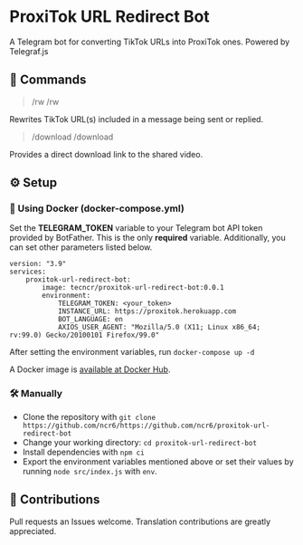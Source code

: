 # ProxiTok URL Redirect Bot
A Telegram bot for converting TikTok URLs into ProxiTok ones. Powered by Telegraf.js

## 🤖 Commands
> /rw 
> /rw <TikTok URL>

Rewrites TikTok URL(s) included in a message being sent or replied.

> /download
> /download <TikTok URL>

Provides a direct download link to the shared video.


## ⚙️ Setup
### 🐳 Using Docker (docker-compose.yml)
Set the **TELEGRAM_TOKEN** variable to your Telegram bot API token provided by BotFather. This is the only **required** variable. Additionally, you can set other parameters listed below.
```
version: "3.9"
services:
    proxitok-url-redirect-bot:
        image: tecncr/proxitok-url-redirect-bot:0.0.1
        environment:
            TELEGRAM_TOKEN: <your_token>
            INSTANCE_URL: https://proxitok.herokuapp.com
            BOT_LANGUAGE: en
            AXIOS_USER_AGENT: "Mozilla/5.0 (X11; Linux x86_64; rv:99.0) Gecko/20100101 Firefox/99.0"
```
After setting the environment variables, run ``docker-compose up -d``

A Docker image is [available at Docker Hub](https://hub.docker.com/r/tecncr/proxitok-url-redirect-bot).

### 🛠 Manually
- Clone the repository with `git clone https://github.com/ncr6/https://github.com/ncr6/proxitok-url-redirect-bot`
- Change your working directory: `cd proxitok-url-redirect-bot`
- Install dependencies with `npm ci`
- Export the environment variables mentioned above or set their values by running `node src/index.js` with `env`.

## 💜 Contributions
Pull requests an Issues welcome. Translation contributions are greatly appreciated.
